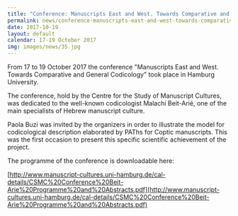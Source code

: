 ```yaml
---
title: "Conference: Manuscripts East and West. Towards Comparative and General Codicology (Hamburg, Centre for the Study of Manuscript Cultures)"
permalink: news/conference-manuscripts-east-and-west-towards-comparative-and-general-codicology-hamburg-centre-for-the-study-of-manuscript-cultures
date: 2017-10-19
layout: default
calendar: 17-19 October 2017
img: images/news/35.jpg
---
```


From 17 to 19 October 2017 the conference "Manuscripts East and West. Towards Comparative and General Codicology" took place in Hamburg University.

The conference, hold by the Centre for the Study of Manuscript Cultures, was dedicated to the well-known codicologist Malachi Beit-Arié, one of the main specialists of Hebrew manuscript culture.

Paola Buzi was invited by the organizers in order to illustrate the model for codicological description elaborated by PAThs for Coptic manuscripts. This was the first occasion to present this specific scientific achievement of the project.

The programme of the conference is downloadable here:

[http://www.manuscript-cultures.uni-hamburg.de/cal-details/CSMC%20Conference%20Beit-Arie%20Programme%20and%20Abstracts.pdf](http://www.manuscript-cultures.uni-hamburg.de/cal-details/CSMC%20Conference%20Beit-Arie%20Programme%20and%20Abstracts.pdf)

 
